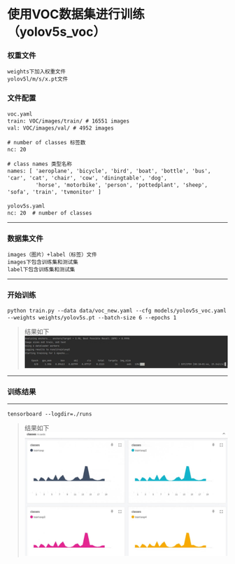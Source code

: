 # 使用VOC数据集进行训练（yolov5s_voc）

### 权重文件
```
weights下加入权重文件
yolov5l/m/s/x.pt文件
```

### 文件配置
```
voc.yaml
train: VOC/images/train/ # 16551 images
val: VOC/images/val/ # 4952 images

# number of classes 标签数
nc: 20 

# class names 类型名称
names: [ 'aeroplane', 'bicycle', 'bird', 'boat', 'bottle', 'bus', 'car', 'cat', 'chair', 'cow', 'diningtable', 'dog',
         'horse', 'motorbike', 'person', 'pottedplant', 'sheep', 'sofa', 'train', 'tvmonitor' ]  

yolov5s.yaml
nc: 20  # number of classes

```

-------------

### 数据集文件
```
images（图片）+label（标签）文件
images下包含训练集和测试集
label下包含训练集和测试集
```

-------------

### 开始训练
```
python train.py --data data/voc_new.yaml --cfg models/yolov5s_voc.yaml --weights weights/yolov5s.pt --batch-size 6 --epochs 1 
```
> 结果如下
![Alt text](Snipaste_2024-01-11_15-19-49.jpg)

------------
### 训练结果
------------
```
tensorboard --logdir=./runs
```
> 结果如下
![Alt text](Snipaste_2024-01-11_15-33-04.jpg)

